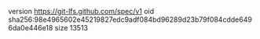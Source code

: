 version https://git-lfs.github.com/spec/v1
oid sha256:98e4965602e45219827edc9adf084bd96289d23b79f084cdde6496da0e446e18
size 13513
